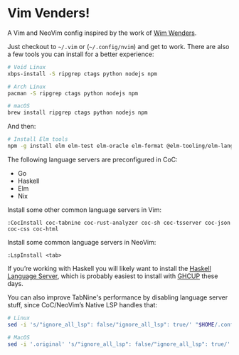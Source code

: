 # Vim Venders!

A Vim and NeoVim config inspired by the work of [Wim Wenders][wim].

Just checkout to `~/.vim` or (`~/.config/nvim`) and get to work. There are also
a few tools you can install for a better experience:

```bash
# Void Linux
xbps-install -S ripgrep ctags python nodejs npm

# Arch Linux
pacman -S ripgrep ctags python nodejs npm

# macOS
brew install ripgrep ctags python nodejs npm
```

And then:

```bash
# Install Elm tools
npm -g install elm elm-test elm-oracle elm-format @elm-tooling/elm-language-server
```

The following language servers are preconfigured in CoC:

* Go
* Haskell
* Elm
* Nix

Install some other common language servers in Vim:

```
:CocInstall coc-tabnine coc-rust-analyzer coc-sh coc-tsserver coc-json coc-css coc-html
```

Install some common language servers in NeoVim:

```
:LspInstall <tab>
```

If you’re working with Haskell you will likely want to install the [Haskell
Language Server][hls], which is probably easiest to install with [GHCUP][ghcup]
these days.

You can also improve TabNine's performance by disabling language server stuff,
since CoC/NeoVim’s Native LSP handles that:

```bash
# Linux
sed -i 's/"ignore_all_lsp": false/"ignore_all_lsp": true/' "$HOME/.config/TabNine/tabnine_config.json"

# MacOS
sed -i '.original' 's/"ignore_all_lsp": false/"ignore_all_lsp": true/' "$HOME/Library/Preferences/TabNine/tabnine_config.json"
```

[wim]: https://www.imdb.com/name/nm0000694/
[hls]: https://github.com/haskell/haskell-language-server
[ghcup]: https://www.haskell.org/ghcup/
